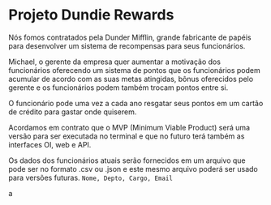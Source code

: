 # Projeto Dundie Rewards

Nós fomos contratados pela Dunder Mifflin, grande fabricante de papéis para desenvolver um sistema
de recompensas para seus funcionários.

Michael, o gerente da empresa quer aumentar a motivação dos funcionários oferecendo um sistema
de pontos que os funcionários podem acumular de acordo com as suas metas atingidas, bônus oferecidos
pelo gerente e os funcionários podem também trocam pontos entre si.

O funcionário pode uma vez a cada ano resgatar seus pontos em um cartão de crédito para gastar onde
quiserem.

Acordamos em contrato que o MVP (Minimum Viable Product) será uma versão para ser executada no terminal
e que no futuro terá também as interfaces OI, web e API.

Os dados dos funcionários atuais serão fornecidos em um arquivo que pode ser no formato .csv ou .json
e este mesmo arquivo poderá ser usado para versões futuras. `Nome, Depto, Cargo, Email`

a
